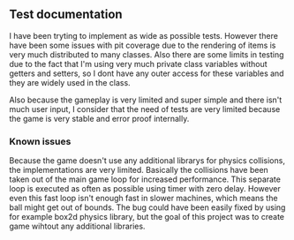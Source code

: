 ## Test documentation

I have been tryting to implement as wide as possible tests. However there have been some issues with pit coverage due to the rendering of items is very much distributed to many classes. Also there are some limits in testing due to the fact that I'm using very much private class variables without getters and setters, so I dont have any outer access for these variables and they are widely used in the class.

Also because the gameplay is very limited and super simple and there isn't much user input, I consider that the need of tests are very limited because the game is very stable and error proof internally.

### Known issues

Because the game doesn't use any additional librarys for physics collisions, the implementations are very limited. Basically the collisions have been taken out of the main game loop for increased performance. This separate loop is executed as often as possible using timer with zero delay. However even this fast loop isn't enough fast in slower machines, which means the ball might get out of bounds. The bug could have been easily fixed by using for example box2d physics library, but the goal of this project was to create game wihtout any additional libraries.
